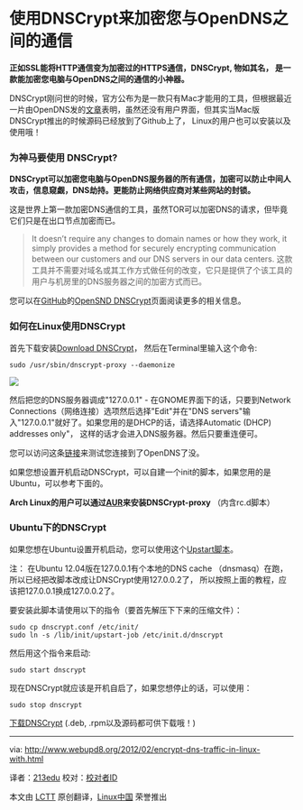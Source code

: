 使用DNSCrypt来加密您与OpenDNS之间的通信
================================================================================
**正如SSL能将HTTP通信变为加密过的HTTPS通信，DNSCrypt, 物如其名， 是一款能加密您电脑与OpenDNS之间的通信的小神器。**

DNSCrypt刚问世的时候，官方公布为是一款只有Mac才能用的工具，但根据最近一片由OpenDNS发的[文章][1]表明，虽然还没有用户界面，但其实当Mac版DNSCrypt推出的时候源码已经放到了Github上了， Linux的用户也可以安装以及使用哦！

### 为神马要使用 DNSCrypt? ###

**DNSCrypt可以加密您电脑与OpenDNS服务器的所有通信，加密可以防止中间人攻击，信息窥觑，DNS劫持。更能防止网络供应商对某些网站的封锁。**

这是世界上第一款加密DNS通信的工具，虽然TOR可以加密DNS的请求，但毕竟它们只是在出口节点加密而已。

> It doesn’t require any changes to domain names or how they work, it simply provides a method for securely encrypting communication between our customers and our DNS servers in our data centers.
> 这款工具并不需要对域名或其工作方式做任何的改变，它只是提供了个该工具的用户与机房里的DNS服务器之间的加密方式而已。

您可以在[GitHub][3]的[OpenSND DNSCrypt][2]页面阅读更多的相关信息。

### 如何在Linux使用DNSCrypt ###

首先下载安装[Download DNSCrypt][4]， 然后在Terminal里输入这个命令:

    sudo /usr/sbin/dnscrypt-proxy --daemonize

![](http://4.bp.blogspot.com/-WLefdXHIzwg/Tz45kGKAZdI/AAAAAAAAH0k/KLBnWJom6-g/s1600/edit-network.png)

然后把您的DNS服务器调成"127.0.0.1" - 在GNOME界面下的话，只要到Network Connections（网络连接）选项然后选择"Edit"并在"DNS servers"输入"127.0.0.1"就好了。如果您用的是DHCP的话，请选择Automatic (DHCP) addresses only"， 这样的话才会进入DNS服务器。然后只要重连便可。

您可以访问这条[链接][5]来测试您连接到了OpenDNS了没。

如果您想设置开机启动DNSCrypt，可以自建一个init的脚本，如果您用的是Ubuntu，可以参考下面的。

**Arch Linux的用户可以通过[AUR][6]来安装DNSCrypt-proxy** （内含rc.d脚本）

### Ubuntu下的DNSCrypt ###

如果您想在Ubuntu设置开机启动，您可以使用这个[Upstart脚本][7]。

注： 在Ubuntu 12.04版在127.0.0.1有个本地的DNS cache （dnsmasq）在跑，所以已经把改脚本改成让DNSCrypt使用127.0.0.2了， 所以按照上面的教程，应该把127.0.0.1换成127.0.0.2了。

要安装此脚本请使用以下的指令（要首先解压下下来的压缩文件）：

    sudo cp dnscrypt.conf /etc/init/
    sudo ln -s /lib/init/upstart-job /etc/init.d/dnscrypt

然后用这个指令来启动:

    sudo start dnscrypt

现在DNSCrypt就应该是开机自启了，如果您想停止的话，可以使用：

    sudo stop dnscrypt

[下载DNSCrypt][8] (.deb, .rpm以及源码都可供下载哦！)

--------------------------------------------------------------------------------

via: http://www.webupd8.org/2012/02/encrypt-dns-traffic-in-linux-with.html

译者：[213edu](https://github.com/213edu) 校对：[校对者ID](https://github.com/校对者ID)

本文由 [LCTT](https://github.com/LCTT/TranslateProject) 原创翻译，[Linux中国](http://linux.cn/) 荣誉推出

[1]:https://blog.opendns.com/2012/02/16/tales-from-the-dnscrypt-linux-rising/
[2]:http://www.opendns.com/technology/dnscrypt/
[3]:https://github.com/opendns/dnscrypt-proxy
[4]:http://download.dnscrypt.org/dnscrypt-proxy/
[5]:http://www.opendns.com/welcome
[6]:http://aur.archlinux.org/packages.php?ID=54702
[7]:http://webupd8.googlecode.com/files/dnscrypt-0.2.tar.gz
[8]:https://github.com/opendns/dnscrypt-proxy/downloads
